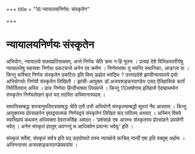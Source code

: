 +++
title = "16 न्यायालयनिर्णय: संस्कृतेन"

+++
# न्यायालयनिर्णयः संस्कृतेन

अभियोगः, न्यायालये साक्ष्यप्रतिसाक्ष्यम्, अन्ते निर्णयः चेति क्रमः न हि नूतनः । प्रत्यहं देशे विभिन्नस्तरीयेषु न्यायालयेषु सहस्रशः निर्णयाः प्रकट्यन्ते अनेन एव क्रमेण । निर्णयभाषाः तु भवन्ति स्थानिकाः, आङ्ग्ला वा । किन्तु कश्चित् निर्णयः संस्कृतेन प्रकटितः इति किम् ऊह्येत भवद्भिः ? उत्तरप्रदेशे झांसीन्यायालये द्वयोः अभियोगयोः निर्णयौ संस्कृतेन लिखितौ । झांसी-आयुक्तः डॉ.अजयशङ्करपाण्डेयः एतत् ऐतिहासिकं कार्यं निर्वर्तितवान् अस्ति । प्रायः निर्णयाः हिन्दीभाषया लिख्यन्ते । किन्तु 110वर्षाणाम् इतिहासे ऐदम्प्राथम्येन संस्कृतेन निर्णयलेखनं कृतं यत् तदस्ति अभिमानास्पदम् ।

सम्पत्तिसम्बद्धः शस्त्रानुमतिपत्रसम्बद्धः चेति एतौ उभौ अभियोगौ संस्कृतसम्बद्धौ सुतरां नैव आस्ताम् । किन्तु आयुक्तस्य प्रोत्साहनेन पृष्ठद्वयात्मकं निर्णयद्वयं संस्कृतेन लिखितं सत् पारितम् अभवत् । अस्मिन् विषये स्वाभिप्रायं कथयन् अधिवक्ता देवराजसिंहः अवदत् - ‘प्रशंसार्हः एषः आरम्भः संस्कृतस्य प्रोत्साहने उपयोगी भवेत् । अनेन संस्कृतं ज्ञातुम् अवगन्तुं च आधिक्येन प्रयत्नाः भवेयुः’ इति ।

संस्कृतं सर्वेषां, संस्कृतं सर्वत्र इति यद् उद्घोष्यते तस्य न्यायक्षेत्रे काचित् नान्दी एषा इति वक्तुम् अर्हामः । अभिनन्दनम् अजयशङ्करपाण्डेयवर्याय ।


